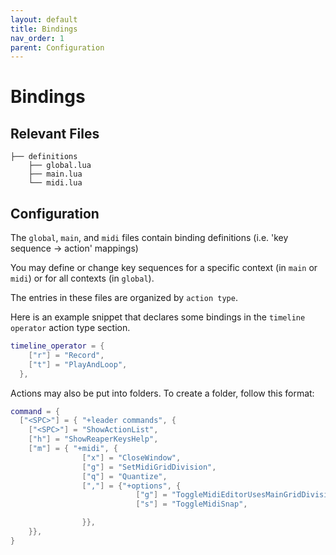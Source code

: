 ```yaml
---
layout: default
title: Bindings
nav_order: 1
parent: Configuration
---
```


# Bindings

## Relevant Files

    ├── definitions
        ├── global.lua
        ├── main.lua
        └── midi.lua


## Configuration

The `global`, `main`, and `midi` files contain binding definitions (i.e. 'key sequence -> action' mappings)


You may define or change key sequences for a specific context (in `main` or `midi`) or for all contexts (in `global`).

The entries in these files are organized by `action type`.

Here is an example snippet that declares some bindings in the `timeline operator`
action type section.

```lua
timeline_operator = {
    ["r"] = "Record",
    ["t"] = "PlayAndLoop",
  },
```  

Actions may also be put into folders. To create a folder,  follow this format:

``` lua
command = {
  ["<SPC>"] = { "+leader commands", {
    ["<SPC>"] = "ShowActionList",
    ["h"] = "ShowReaperKeysHelp",
    ["m"] = { "+midi", {
                ["x"] = "CloseWindow",
                ["g"] = "SetMidiGridDivision",
                ["q"] = "Quantize",
                [","] = {"+options", {
                            ["g"] = "ToggleMidiEditorUsesMainGridDivision",
                            ["s"] = "ToggleMidiSnap",

                }},
    }},
}
``` 
